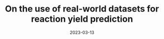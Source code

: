 ---
title: "On the use of real-world datasets for reaction yield prediction"
collection: publications
category: manuscripts
permalink: /publication/2023-03-13-reaction-yield
excerpt: 'Investigating the use of real-world datasets for predicting reaction yields in chemical synthesis.'
date: 2023-03-13
venue: 'Chemical Science'
paperurl: 'https://doi.org/10.1039/D2SC06041H'
citation: 'Saebi, M., Nan, B., Herr, J. E., Wahlers, J., Guo, Z., et al. Chemical Science 2023, 14, 4997–5005.'
---